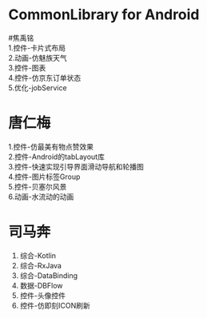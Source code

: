 # CommonLibrary for Android


#焦禹铭    
1.控件-卡片式布局      
2.动画-仿魅族天气      
3.控件-图表     
4.控件-仿京东订单状态        
5.优化-jobService     

# 唐仁梅
1.控件-仿最美有物点赞效果      
2.控件-Android的tabLayout库     
3.控件-快速实现引导界面滑动导航和轮播图       
4.控件-图片标签Group      
5.控件-贝塞尔风景      
6.动画-水流动的动画     

# 司马奔    
1. 综合-Kotlin     
2. 综合-RxJava     
3. 综合-DataBinding        
4. 数据-DBFlow     
5. 控件-头像控件       
6. 控件-仿即刻ICON刷新      